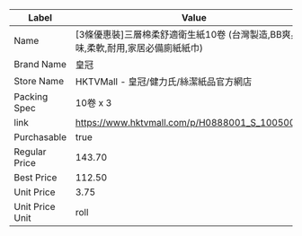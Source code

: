 | Label           | Value                                            |
| --------------- | ------------------------------------------------ |
| Name            | [3條優惠裝]三層棉柔舒適衛生紙10卷 (台灣製造,BB爽身粉味,柔軟,耐用,家居必備廁紙紙巾) |
| Brand Name      | 皇冠                                               |
| Store Name      | HKTVMall - 皇冠/健力氏/絲潔紙品官方網店                       |
| Packing Spec    | 10卷 x 3                                          |
| link            | https://www.hktvmall.com/p/H0888001_S_10050052B  |
| Purchasable     | true                                             |
| Regular Price   | 143.70                                           |
| Best Price      | 112.50                                           |
| Unit Price      | 3.75                                             |
| Unit Price Unit | roll                                             |
